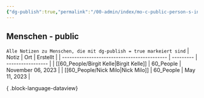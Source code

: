 ```yaml
---
{"dg-publish":true,"permalink":"/00-admin/index/mo-c-public-person-s-index/","tags":["class/index"],"noteIcon":""}
---
```


## Menschen - public
`Alle Notizen zu Menschen, die mit dg-publish = true markeiert sind`
| Notiz                                       | Ort       | Erstellt          |
| ------------------------------------------- | --------- | ----------------- |
| [[60_People/Birgit Kelle\|Birgit Kelle]] | 60_People | November 06, 2023 |
| [[60_People/Nick Milo\|Nick Milo]]       | 60_People | May 11, 2023      |

{ .block-language-dataview}
